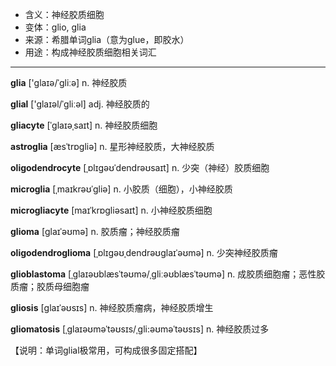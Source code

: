 - <span class="definition">含义：神经胶质细胞</span>
- <span class="definition">变体：glio, glia</span>
- <span class="definition">来源：希腊单词glia（意为glue，即胶水）</span>
- <span class="definition">用途：构成神经胶质细胞相关词汇</span>


---


<span class="vocabulary">**glia**</span> ['glaɪə/ˈɡliːə] n. 神经胶质

<span class="vocabulary">**glial**</span> ['glaɪəl/ˈɡliːəl] adj. 神经胶质的

<span class="vocabulary">**gliacyte**</span> [ˈglaɪəˌsaɪt] n. 神经胶质细胞

<span class="vocabulary">**astroglia**</span> [æsˈtrɒgliə] n. 星形神经胶质，大神经胶质

<span class="vocabulary">**oligodendrocyte**</span> [ˌɒlɪɡəʊˈdendrəʊsaɪt] n. 少突（神经）胶质细胞

<span class="vocabulary">**microglia**</span> [ˌmaɪkrəʊˈɡliə] n. 小胶质（细胞），小神经胶质

<span class="vocabulary">**microgliacyte**</span> [maɪˈkrɒgliəsaɪt] n. 小神经胶质细胞

<span class="vocabulary">**glioma**</span> [ɡlaɪˈəʊmə] n. 胶质瘤；神经胶质瘤

<span class="vocabulary">**oligodendroglioma**</span> [ˌɒlɪgəʊˌdendrəʊglaɪˈəʊmə] n. 少突神经胶质瘤

<span class="vocabulary">**glioblastoma**</span> [ˌɡlaɪəʊblæsˈtəʊmə/ˌɡliːəʊblæsˈtəʊmə] n. 成胶质细胞瘤；恶性胶质瘤；胶质母细胞瘤

<span class="vocabulary">**gliosis**</span> [ɡlaɪˈəʊsɪs] n. 神经胶质瘤病，神经胶质增生

<span class="vocabulary">**gliomatosis**</span> [ˌɡlaɪəʊməˈtəʊsɪs/ˌɡli:əʊməˈtəʊsɪs] n. 神经胶质过多

【说明：单词glial极常用，可构成很多固定搭配】